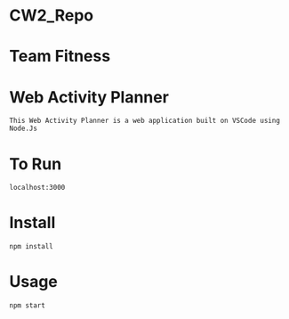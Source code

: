 # CW2_Repo

# Team Fitness

# Web Activity Planner

    This Web Activity Planner is a web application built on VSCode using Node.Js

# To Run

    localhost:3000

# Install

    npm install

# Usage

    npm start